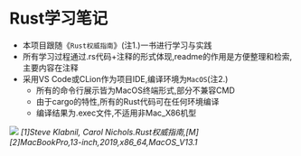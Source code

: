 Rust学习笔记
=
* 本项目跟随《`Rust权威指南`》(注1.)一书进行学习与实践<br>
* 所有学习过程通过.rs代码+注释的形式体现,readme的作用是方便整理和检索,主要内容在注释<br>
* 采用VS Code或CLion作为项目IDE,编译环境为`MacOS`(注2.)<br>
    * 所有的命令行展示皆为MacOS终端形式,部分不兼容CMD<br>
    * 由于cargo的特性,所有的Rust代码可在任何环境编译<br>
    * 编译结果为.exec文件,不适用非Mac\_X86机型<br>

![](https://p.ipic.vip/b2631r.jpg)
_[1]Steve Klabnil, Carol Nichols.Rust权威指南,[M]_<br>
_[2]MacBookPro,13-inch,2019,x86\_64,MacOS\_V13.1_ 
